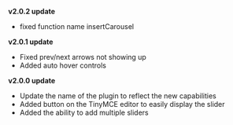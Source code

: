 **v2.0.2 update**

 - fixed function name insertCarousel

**v2.0.1 update**

 - Fixed prev/next arrows not showing up
 - Added auto hover controls

**v2.0.0 update**

 - Update the name of the plugin to reflect the new capabilities
 - Added button on the TinyMCE editor to easily display the slider
 - Added the ability to add multiple sliders


